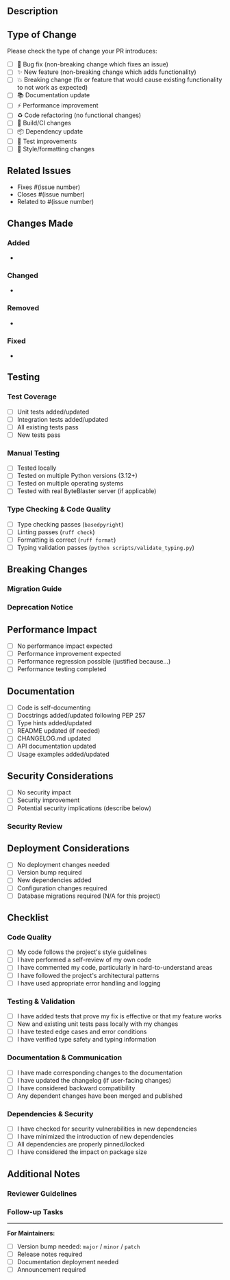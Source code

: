 ## Description

<!-- Provide a brief description of the changes in this PR -->

## Type of Change

Please check the type of change your PR introduces:

- [ ] 🐛 Bug fix (non-breaking change which fixes an issue)
- [ ] ✨ New feature (non-breaking change which adds functionality)
- [ ] 💥 Breaking change (fix or feature that would cause existing functionality to not work as expected)
- [ ] 📚 Documentation update
- [ ] ⚡ Performance improvement
- [ ] ♻️ Code refactoring (no functional changes)
- [ ] 🔧 Build/CI changes
- [ ] 📦 Dependency update
- [ ] 🧪 Test improvements
- [ ] 🎨 Style/formatting changes

## Related Issues

<!-- Link any related issues here -->
- Fixes #(issue number)
- Closes #(issue number)
- Related to #(issue number)

## Changes Made

<!-- Describe the specific changes made in this PR -->

### Added
- 

### Changed
- 

### Removed
- 

### Fixed
- 

## Testing

<!-- Describe how this has been tested -->

### Test Coverage
- [ ] Unit tests added/updated
- [ ] Integration tests added/updated
- [ ] All existing tests pass
- [ ] New tests pass

### Manual Testing
- [ ] Tested locally
- [ ] Tested on multiple Python versions (3.12+)
- [ ] Tested on multiple operating systems
- [ ] Tested with real ByteBlaster server (if applicable)

### Type Checking & Code Quality
- [ ] Type checking passes (`basedpyright`)
- [ ] Linting passes (`ruff check`)
- [ ] Formatting is correct (`ruff format`)
- [ ] Typing validation passes (`python scripts/validate_typing.py`)

## Breaking Changes

<!-- If this introduces breaking changes, describe them here -->

### Migration Guide
<!-- Provide migration instructions for users -->

### Deprecation Notice
<!-- If deprecating features, provide notice and timeline -->

## Performance Impact

<!-- Describe any performance implications -->

- [ ] No performance impact expected
- [ ] Performance improvement expected
- [ ] Performance regression possible (justified because...)
- [ ] Performance testing completed

## Documentation

<!-- Check all that apply -->

- [ ] Code is self-documenting
- [ ] Docstrings added/updated following PEP 257
- [ ] Type hints added/updated
- [ ] README updated (if needed)
- [ ] CHANGELOG.md updated
- [ ] API documentation updated
- [ ] Usage examples added/updated

## Security Considerations

<!-- Describe any security implications -->

- [ ] No security impact
- [ ] Security improvement
- [ ] Potential security implications (describe below)

### Security Review
<!-- If there are security implications, describe them -->

## Deployment Considerations

<!-- Check all that apply -->

- [ ] No deployment changes needed
- [ ] Version bump required
- [ ] New dependencies added
- [ ] Configuration changes required
- [ ] Database migrations required (N/A for this project)

## Checklist

### Code Quality
- [ ] My code follows the project's style guidelines
- [ ] I have performed a self-review of my own code
- [ ] I have commented my code, particularly in hard-to-understand areas
- [ ] I have followed the project's architectural patterns
- [ ] I have used appropriate error handling and logging

### Testing & Validation
- [ ] I have added tests that prove my fix is effective or that my feature works
- [ ] New and existing unit tests pass locally with my changes
- [ ] I have tested edge cases and error conditions
- [ ] I have verified type safety and typing information

### Documentation & Communication
- [ ] I have made corresponding changes to the documentation
- [ ] I have updated the changelog (if user-facing changes)
- [ ] I have considered backward compatibility
- [ ] Any dependent changes have been merged and published

### Dependencies & Security
- [ ] I have checked for security vulnerabilities in new dependencies
- [ ] I have minimized the introduction of new dependencies
- [ ] All dependencies are properly pinned/locked
- [ ] I have considered the impact on package size

## Additional Notes

<!-- Any additional information that reviewers should know -->

### Reviewer Guidelines
<!-- Specific things you want reviewers to focus on -->

### Follow-up Tasks
<!-- Any tasks that should be done after this PR is merged -->

---

**For Maintainers:**
- [ ] Version bump needed: `major` / `minor` / `patch`
- [ ] Release notes required
- [ ] Documentation deployment needed
- [ ] Announcement required